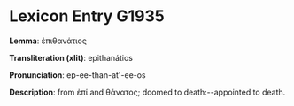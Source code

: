 # Lexicon Entry G1935

**Lemma**: ἐπιθανάτιος

**Transliteration (xlit)**: epithanátios

**Pronunciation**: ep-ee-than-at'-ee-os

**Description**:
from ἐπί and θάνατος; doomed to death:--appointed to death.
